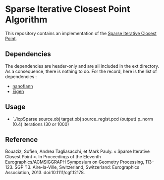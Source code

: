 # Sparse Iterative Closest Point Algorithm #

This repository contains an implementation of the [Sparse Iterative Closest Point](http://dl.acm.org/citation.cfm?id=2600305). 

## Dependencies ##

The dependencies are header-only and are all included in the ext directory. As a consequence, there is nothing to do.
For the record, here is the list of dependencies :

* [nanoflann](https://github.com/jlblancoc/nanoflann)
* [Eigen](http://eigen.tuxfamily.org/index.php?title=Main\_Page)

## Usage ##


* `./icpSparse source.obj target.obj source_regist.pcd (output) p_norm (0.4) iterations (30 or 1000)
## Reference ##

Bouaziz, Sofien, Andrea Tagliasacchi, et Mark Pauly. « Sparse Iterative Closest Point ». In Proceedings of the Eleventh Eurographics/ACMSIGGRAPH Symposium on Geometry Processing, 113–123. SGP ’13. Aire-la-Ville, Switzerland, Switzerland: Eurographics Association, 2013. doi:10.1111/cgf.12178.

